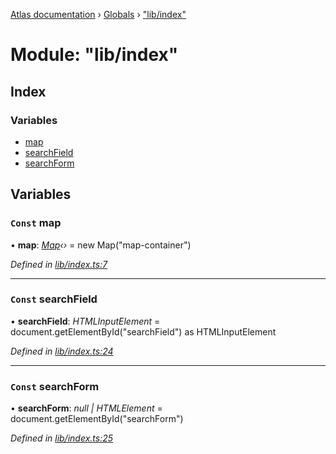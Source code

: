 [Atlas documentation](../README.md) › [Globals](../globals.md) › ["lib/index"](_lib_index_.md)

# Module: "lib/index"

## Index

### Variables

* [map](_lib_index_.md#const-map)
* [searchField](_lib_index_.md#const-searchfield)
* [searchForm](_lib_index_.md#const-searchform)

## Variables

### `Const` map

• **map**: *[Map](../classes/_lib_map_.map.md)‹›* = new Map("map-container")

*Defined in [lib/index.ts:7](https://github.com/chronark/atlas/blob/12766ad/src/lib/index.ts#L7)*

___

### `Const` searchField

• **searchField**: *HTMLInputElement* = document.getElementById("searchField") as HTMLInputElement

*Defined in [lib/index.ts:24](https://github.com/chronark/atlas/blob/12766ad/src/lib/index.ts#L24)*

___

### `Const` searchForm

• **searchForm**: *null | HTMLElement* = document.getElementById("searchForm")

*Defined in [lib/index.ts:25](https://github.com/chronark/atlas/blob/12766ad/src/lib/index.ts#L25)*
